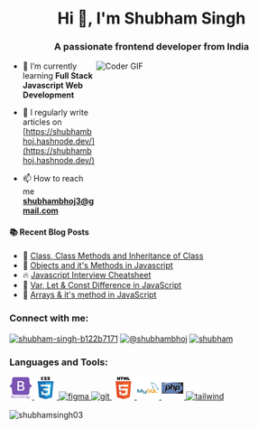 <h1 align="center">Hi 👋, I'm Shubham Singh</h1>
<h3 align="center">A passionate frontend developer from India</h3>
<img alt="Coder GIF" height=250 width=350 src="https://physicsgurukul.files.wordpress.com/2019/02/character-1.gif" align="right" />

- 🌱 I’m currently learning **Full Stack Javascript Web Development**

- 📝 I regularly write articles on [https://shubhambhoj.hashnode.dev/](https://shubhambhoj.hashnode.dev/)

- 📫 How to reach me **shubhambhoj3@gmail.com**

#### :books: Recent Blog Posts
<!-- BLOGPOSTS:START -->
 - 💫 [Class, Class Methods and Inheritance of Class](https://shubhambhoj.hashnode.dev/class-in-js)
 - 🌮 [Objects and it&#39;s Methods in Javascript](https://shubhambhoj.hashnode.dev/objects-and-its-methods-in-javascript)
 - 🔥 [Javascript Interview Cheatsheet](https://shubhambhoj.hashnode.dev/javascript-interview-cheatsheet)
 - 🌮 [Var, Let &amp; Const Difference in JavaScript](https://shubhambhoj.hashnode.dev/var-let-const-difference-in-javascript)
 - 💫 [Arrays &amp; it&#39;s method in JavaScript](https://shubhambhoj.hashnode.dev/array-in-javascript)<!-- BLOGPOSTS:END -->

<h3 align="left">Connect with me:</h3>
<p align="left">
<a href="https://linkedin.com/in/shubham-singh-b122b7171" target="blank"><img align="center" src="https://raw.githubusercontent.com/rahuldkjain/github-profile-readme-generator/master/src/images/icons/Social/linked-in-alt.svg" alt="shubham-singh-b122b7171" height="30" width="40" /></a>
<a href="https://shubhambhoj.hashnode.dev/" target="blank"><img align="center" src="https://raw.githubusercontent.com/rahuldkjain/github-profile-readme-generator/master/src/images/icons/Social/hashnode.svg" alt="@shubhambhoj" height="30" width="40" /></a>
<a href="https://www.youtube.com/channel/UCmBcF63DSMqM9k3-O2hxFow" target="blank"><img align="center" src="https://raw.githubusercontent.com/rahuldkjain/github-profile-readme-generator/master/src/images/icons/Social/youtube.svg" alt="shubham" height="30" width="40" /></a>
</p>

<h3 align="left">Languages and Tools:</h3>
<p align="left"> <a href="https://getbootstrap.com" target="_blank" rel="noreferrer"> <img src="https://raw.githubusercontent.com/devicons/devicon/master/icons/bootstrap/bootstrap-plain-wordmark.svg" alt="bootstrap" width="40" height="40"/> </a> <a href="https://www.w3schools.com/css/" target="_blank" rel="noreferrer"> <img src="https://raw.githubusercontent.com/devicons/devicon/master/icons/css3/css3-original-wordmark.svg" alt="css3" width="40" height="40"/> </a> <a href="https://www.figma.com/" target="_blank" rel="noreferrer"> <img src="https://www.vectorlogo.zone/logos/figma/figma-icon.svg" alt="figma" width="40" height="40"/> </a> <a href="https://git-scm.com/" target="_blank" rel="noreferrer"> <img src="https://www.vectorlogo.zone/logos/git-scm/git-scm-icon.svg" alt="git" width="40" height="40"/> </a> <a href="https://www.w3.org/html/" target="_blank" rel="noreferrer"> <img src="https://raw.githubusercontent.com/devicons/devicon/master/icons/html5/html5-original-wordmark.svg" alt="html5" width="40" height="40"/> </a> <a href="https://www.mysql.com/" target="_blank" rel="noreferrer"> <img src="https://raw.githubusercontent.com/devicons/devicon/master/icons/mysql/mysql-original-wordmark.svg" alt="mysql" width="40" height="40"/> </a> <a href="https://www.php.net" target="_blank" rel="noreferrer"> <img src="https://raw.githubusercontent.com/devicons/devicon/master/icons/php/php-original.svg" alt="php" width="40" height="40"/> </a> <a href="https://tailwindcss.com/" target="_blank" rel="noreferrer"> <img src="https://www.vectorlogo.zone/logos/tailwindcss/tailwindcss-icon.svg" alt="tailwind" width="40" height="40"/> </a> </p>

<!-- <p><img align="left" src="https://github-readme-stats.vercel.app/api/top-langs?username=shubhamsingh03&show_icons=true&locale=en&layout=compact" alt="shubhamsingh03" /></p> -->

<!-- <p>&nbsp;<img align="center" src="https://github-readme-stats.vercel.app/api?username=shubhamsingh03&show_icons=true&locale=en" alt="shubhamsingh03" /></p> -->

<p><img align="center" src="https://github-readme-streak-stats.herokuapp.com/?user=shubhamsingh03&" alt="shubhamsingh03" /></p>

